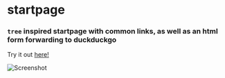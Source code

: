 # startpage

### `tree` inspired startpage with common links, as well as an html form forwarding to duckduckgo

Try it out [here!](https://start.skovati.com)

![Screenshot](scrot.png)
